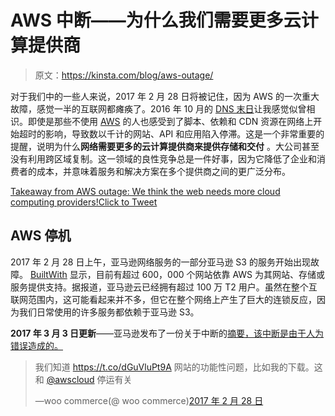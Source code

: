 # AWS 中断——为什么我们需要更多云计算提供商

> 原文：<https://kinsta.com/blog/aws-outage/>

对于我们中的一些人来说，2017 年 2 月 28 日将被记住，因为 AWS 的一次重大故障，感觉一半的互联网都瘫痪了。2016 年 10 月的 [DNS 末日](https://kinsta.com/blog/premium-dns/)让我感觉似曾相识。即使是那些不使用 [AWS](https://kinsta.com/aws-alternative/) 的人也感受到了脚本、依赖和 CDN 资源在网络上开始超时的影响，导致数以千计的网站、API 和应用陷入停滞。这是一个非常重要的提醒，说明为什么**网络需要更多的云计算提供商来提供存储和交付** 。大公司甚至没有利用跨区域复制。这一领域的良性竞争总是一件好事，因为它降低了企业和消费者的成本，并意味着服务和解决方案在多个提供商之间的更广泛分布。

[Takeaway from AWS outage: We think the web needs more cloud computing providers!Click to Tweet](https://twitter.com/intent/tweet?url=https%3A%2F%2Fkinsta.com%2Fblog%2Faws-outage%2F&via=kinsta&text=Takeaway+from+AWS+outage%3A+We+think+the+web+needs+more+cloud+computing+providers%21&hashtags=cloud%2Ccloudcomputing)

## AWS 停机

2017 年 2 月 28 日上午，亚马逊网络服务的一部分亚马逊 S3 的服务开始出现故障。 [BuiltWith](https://trends.builtwith.com/cdn/Amazon-S3) 显示，目前有超过 600，000 个网站依靠 AWS 为其网站、存储或服务提供支持。据报道，亚马逊云已经拥有超过 100 万 T2 用户。虽然在整个互联网范围内，这可能看起来并不多，但它在整个网络上产生了巨大的连锁反应，因为我们日常使用的许多服务都依赖于亚马逊 S3。

**2017 年 3 月 3 日更新**——亚马逊发布了一份关于中断的[摘要，该中断是由于人为错误造成的。](https://aws.amazon.com/message/41926/)

> 我们知道 https://t.co/dGuVluPt9A 网站的功能性问题，比如我的下载。这和 [@awscloud](https://twitter.com/awscloud?ref_src=twsrc%5Etfw) 停运有关
> 
> —woo commerce(@ woo commerce)[2017 年 2 月 28 日](https://twitter.com/WooCommerce/status/836663491805216768?ref_src=twsrc%5Etfw)